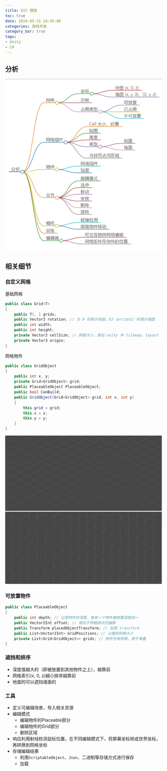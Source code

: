 ```yaml
---
title: DIY 摆放
toc: true
date: 2024-05-31 14:45:00
categories: 游戏开发
category_bar: true
tags:
- Unity
- C#
---
```


## 分析

<center>
    <img src="52/mind-map.png" alt="" />
</center>

## 相关细节

### 自定义网格

基础网格

```C#
public class Grid<T>
{
    public T[, ] grids;
    public Vector3 rotation; // 为 0 时表示地面，63（arctan2）时表示墙面
    public int width;
    public int height;
    private Vector3 cellSize; // 网格大小，类似 unity 中 tilemap，layout 设置为`isometric`类型，(2, 1, 1) 表示每个 cell 的 width:height 为 2:1
    private Vector3 origin;
}
```

网格物件

```C#
public class GridObject
{
    public int x, y;
    private Grid<GridObject> grid;
    public PlaceableObject PlaceableObject;
    public bool CanBuild;
    public GridObject(Grid<GridObject> grid, int x, int y)
    {
        this.grid = grid;
        this.x = x;
        this.y = y;
    }
}
```

<center>
    <img src="52/grid-ground.jpg" alt="" />
    <img src="52/grid-wall.png" alt="" />
</center>

### 可放置物件

```C#
public class PlaceableObject
{
    public int depth; // 记录物件的深度，每有一个物件被放置深度加一
    public Vector2Int offset; // 相对于网格原点的偏移
    public Transform placedObjectTransform; // 贴图 transform
    public List<Vector2Int> GridPositions; // 占据的网格大小
    private List<Grid<GridObject>> grids; // 物件也有网格，用于堆叠
}
```

### 遮挡和排序

- 深度值越大的（即被放置到其他物件之上），越靠前
- 网格索引(x, 0, z)越小排序越靠前
- 地面的可以遮挡墙面的

### 工具

- 定义可编辑场景，导入相关资源
- 编辑模式
  - 编辑物件的Placeable部分
  - 编辑物件的Grid部分
  - 删除区域
- 响应利用射线检测鼠标位置，在不同编辑模式下，将屏幕坐标转成世界坐标，再转换到网格坐标
- 存储编辑结果
  - 利用`ScriptableObject`、`Json`、二进制等存储方式进行保存
  - 加载
